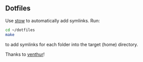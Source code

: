 ## Dotfiles

Use [stow][] to automatically add symlinks. Run:

```sh
cd ~/dotfiles
make
```
to add symlinks for each folder into the target (home) directory.

Thanks to [venthur]! 

[venthur]: https://venthur.de/2021-12-19-managing-dotfiles-with-stow.html
[stow]: https://www.gnu.org/software/stow/
